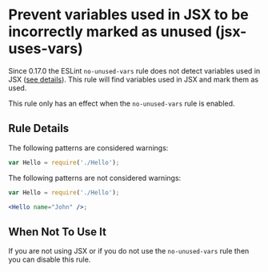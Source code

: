 # Prevent variables used in JSX to be incorrectly marked as unused (jsx-uses-vars)

Since 0.17.0 the ESLint `no-unused-vars` rule does not detect variables used in JSX ([see details](http://eslint.org/blog/2015/03/eslint-0.17.0-released#changes-to-jsxinferno-handling)). This rule will find variables used in JSX and mark them as used.

This rule only has an effect when the `no-unused-vars` rule is enabled.

## Rule Details

The following patterns are considered warnings:

```js
var Hello = require('./Hello');
```

The following patterns are not considered warnings:

```jsx
var Hello = require('./Hello');

<Hello name="John" />;
```

## When Not To Use It

If you are not using JSX or if you do not use the `no-unused-vars` rule then you can disable this rule.
